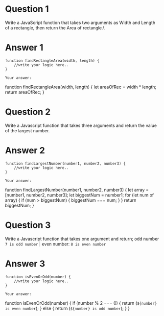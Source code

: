 # Question 1

Write a JavaScript function that takes two arguments as Width and Length of a rectangle, then return the Area of rectangle.\

# Answer 1

```
function findRectangleArea(width, length) {
    //write your logic here..
}
```

```
Your answer:
```
function findRectangleArea(width, length) {
    let areaOfRec = width * length;
    return areaOfRec;
}

# Question 2

Write a Javascript function that takes three arguments and return the value of the largest number.

# Answer 2

```
function findLargestNumber(number1, number2, number3) {
    //write your logic here..
}
```

```
Your answer:
```
function findLargestNumber(number1, number2, number3) {
    let array = [number1, number2, number3];
    let biggestNum = number1;
    for (let num of array) {
        if (num > biggestNum) {
            biggestNum === num;
        }
    }
    return biggestNum;
}

# Question 3

Write a Javascript function that takes one argument and return;
odd number `7 is odd number` | even number: `8 is even number`

# Answer 3

```
function isEvenOrOdd(number) {
    //write your logic here..
}
```

```
Your answer:
```
function isEvenOrOdd(number) {
    if (number % 2 === 0) {
        return (`${number} is even number`);
    } else {
        return (`${number} is odd number`);
    }
}
